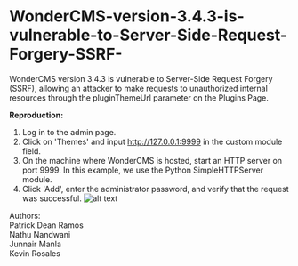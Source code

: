 # WonderCMS-version-3.4.3-is-vulnerable-to-Server-Side-Request-Forgery-SSRF-
WonderCMS version 3.4.3 is vulnerable to Server-Side Request Forgery (SSRF), allowing an attacker to make requests to unauthorized internal resources through the pluginThemeUrl parameter on the Plugins Page.

<B>Reproduction:</B> 
1. Log in to the admin page.
2. Click on 'Themes' and input http://127.0.0.1:9999 in the custom module field.
3. On the machine where WonderCMS is hosted, start an HTTP server on port 9999. In this example, we use the Python SimpleHTTPServer module.
4. Click 'Add', enter the administrator password, and verify that the request was successful.
   ![alt text](https://github.com/patrickdeanramos/WonderCMS-version-3.4.3-is-vulnerable-to-Server-Side-Request-Forgery-SSRF-/blob/main/wondercms-SSRF-Themes.png?raw=True)

Authors:<br>
Patrick Dean Ramos<br>
Nathu Nandwani<br>
Junnair Manla<br>
Kevin Rosales<br>
